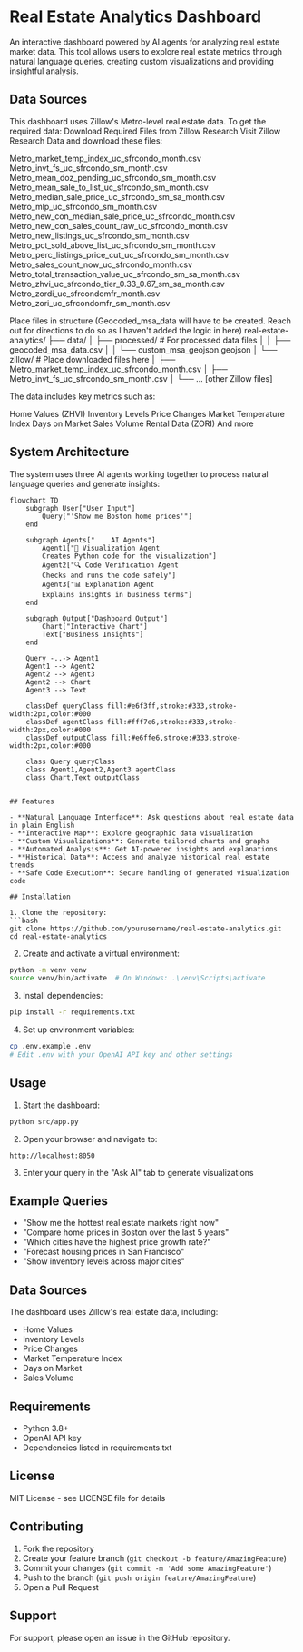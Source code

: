 # Real Estate Analytics Dashboard

An interactive dashboard powered by AI agents for analyzing real estate market data. This tool allows users to explore real estate metrics through natural language queries, creating custom visualizations and providing insightful analysis.

## Data Sources 
This dashboard uses Zillow's Metro-level real estate data. To get the required data:
Download Required Files from Zillow Research
Visit Zillow Research Data and download these files:

Metro_market_temp_index_uc_sfrcondo_month.csv
Metro_invt_fs_uc_sfrcondo_sm_month.csv
Metro_mean_doz_pending_uc_sfrcondo_sm_month.csv
Metro_mean_sale_to_list_uc_sfrcondo_sm_month.csv
Metro_median_sale_price_uc_sfrcondo_sm_sa_month.csv
Metro_mlp_uc_sfrcondo_sm_month.csv
Metro_new_con_median_sale_price_uc_sfrcondo_month.csv
Metro_new_con_sales_count_raw_uc_sfrcondo_month.csv
Metro_new_listings_uc_sfrcondo_sm_month.csv
Metro_pct_sold_above_list_uc_sfrcondo_sm_month.csv
Metro_perc_listings_price_cut_uc_sfrcondo_sm_month.csv
Metro_sales_count_now_uc_sfrcondo_month.csv
Metro_total_transaction_value_uc_sfrcondo_sm_sa_month.csv
Metro_zhvi_uc_sfrcondo_tier_0.33_0.67_sm_sa_month.csv
Metro_zordi_uc_sfrcondomfr_month.csv
Metro_zori_uc_sfrcondomfr_sm_month.csv

Place files in structure (Geocoded_msa_data will have to be created. Reach out for directions to do so as I haven't added the logic in here)
real-estate-analytics/
├── data/
│   ├── processed/           # For processed data files
│   │   ├── geocoded_msa_data.csv
│   │   └── custom_msa_geojson.geojson
│   └── zillow/             # Place downloaded files here
│       ├── Metro_market_temp_index_uc_sfrcondo_month.csv
│       ├── Metro_invt_fs_uc_sfrcondo_sm_month.csv
│       └── ... [other Zillow files]

The data includes key metrics such as:

Home Values (ZHVI)
Inventory Levels
Price Changes
Market Temperature Index
Days on Market
Sales Volume
Rental Data (ZORI)
And more

## System Architecture

The system uses three AI agents working together to process natural language queries and generate insights:

```mermaid
flowchart TD
    subgraph User["User Input"]
        Query["'Show me Boston home prices'"]
    end

    subgraph Agents["    AI Agents"]
        Agent1["🎨 Visualization Agent
        Creates Python code for the visualization"]
        Agent2["🔍 Code Verification Agent
        Checks and runs the code safely"]
        Agent3["📊 Explanation Agent
        Explains insights in business terms"]
    end

    subgraph Output["Dashboard Output"]
        Chart["Interactive Chart"]
        Text["Business Insights"]
    end

    Query -..-> Agent1
    Agent1 --> Agent2
    Agent2 --> Agent3
    Agent2 --> Chart
    Agent3 --> Text

    classDef queryClass fill:#e6f3ff,stroke:#333,stroke-width:2px,color:#000
    classDef agentClass fill:#fff7e6,stroke:#333,stroke-width:2px,color:#000
    classDef outputClass fill:#e6ffe6,stroke:#333,stroke-width:2px,color:#000
    
    class Query queryClass
    class Agent1,Agent2,Agent3 agentClass
    class Chart,Text outputClass
```
```

## Features

- **Natural Language Interface**: Ask questions about real estate data in plain English
- **Interactive Map**: Explore geographic data visualization
- **Custom Visualizations**: Generate tailored charts and graphs
- **Automated Analysis**: Get AI-powered insights and explanations
- **Historical Data**: Access and analyze historical real estate trends
- **Safe Code Execution**: Secure handling of generated visualization code

## Installation

1. Clone the repository:
```bash
git clone https://github.com/yourusername/real-estate-analytics.git
cd real-estate-analytics
```

2. Create and activate a virtual environment:
```bash
python -m venv venv
source venv/bin/activate  # On Windows: .\venv\Scripts\activate
```

3. Install dependencies:
```bash
pip install -r requirements.txt
```

4. Set up environment variables:
```bash
cp .env.example .env
# Edit .env with your OpenAI API key and other settings
```

## Usage

1. Start the dashboard:
```bash
python src/app.py
```

2. Open your browser and navigate to:
```
http://localhost:8050
```

3. Enter your query in the "Ask AI" tab to generate visualizations

## Example Queries

- "Show me the hottest real estate markets right now"
- "Compare home prices in Boston over the last 5 years"
- "Which cities have the highest price growth rate?"
- "Forecast housing prices in San Francisco"
- "Show inventory levels across major cities"

## Data Sources

The dashboard uses Zillow's real estate data, including:
- Home Values
- Inventory Levels
- Price Changes
- Market Temperature Index
- Days on Market
- Sales Volume

## Requirements

- Python 3.8+
- OpenAI API key
- Dependencies listed in requirements.txt

## License

MIT License - see LICENSE file for details

## Contributing

1. Fork the repository
2. Create your feature branch (`git checkout -b feature/AmazingFeature`)
3. Commit your changes (`git commit -m 'Add some AmazingFeature'`)
4. Push to the branch (`git push origin feature/AmazingFeature`)
5. Open a Pull Request

## Support

For support, please open an issue in the GitHub repository.